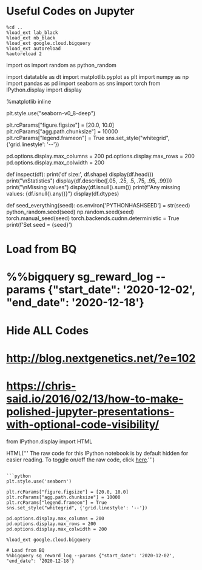 # Useful Codes on Jupyter

```
%cd ..
%load_ext lab_black
%load_ext nb_black
%load_ext google.cloud.bigquery
%load_ext autoreload
%autoreload 2
```

import os
import random as python_random

import datatable as dt
import matplotlib.pyplot as plt
import numpy as np
import pandas as pd
import seaborn as sns
import torch
from IPython.display import display

%matplotlib inline

plt.style.use("seaborn-v0_8-deep")

plt.rcParams["figure.figsize"] = [20.0, 10.0]
plt.rcParams["agg.path.chunksize"] = 10000
plt.rcParams["legend.frameon"] = True
sns.set_style("whitegrid", {'grid.linestyle': '--'})

pd.options.display.max_columns = 200
pd.options.display.max_rows = 200
pd.options.display.max_colwidth = 200


def inspect(df):
    print('df size:', df.shape)
    display(df.head())
    print("\nStatistics")
    display(df.describe([.05, .25, .5, .75, .95, .99]))
    print("\nMissing values")
    display(df.isnull().sum())
    print(f"Any missing values: {df.isnull().any()}")
    display(df.dtypes)


def seed_everything(seed):
    os.environ['PYTHONHASHSEED'] = str(seed)
    python_random.seed(seed)
    np.random.seed(seed)
    torch.manual_seed(seed)
    torch.backends.cudnn.deterministic = True
    print(f'Set seed = {seed}')

# Load from BQ
# %%bigquery sg_reward_log --params {"start_date": '2020-12-02', "end_date": '2020-12-18'}

# Hide ALL Codes
# http://blog.nextgenetics.net/?e=102
# https://chris-said.io/2016/02/13/how-to-make-polished-jupyter-presentations-with-optional-code-visibility/
from IPython.display import HTML

HTML('''<script>
code_show=true;
function code_toggle() {
 if (code_show){
 $('div.input').hide();
 } else {
 $('div.input').show();
 }
 code_show = !code_show
}
$( document ).ready(code_toggle);
</script>
The raw code for this IPython notebook is by default hidden for easier reading.
To toggle on/off the raw code, click <a href="javascript:code_toggle()">here</a>.''')
```

```python
plt.style.use('seaborn')

plt.rcParams["figure.figsize"] = [20.0, 10.0]
plt.rcParams["agg.path.chunksize"] = 10000
plt.rcParams["legend.frameon"] = True
sns.set_style("whitegrid", {'grid.linestyle': '--'})

pd.options.display.max_columns = 200
pd.options.display.max_rows = 200
pd.options.display.max_colwidth = 200
```


```
%load_ext google.cloud.bigquery

# Load from BQ
%%bigquery sg_reward_log --params {"start_date": '2020-12-02', "end_date": '2020-12-18'}
```
